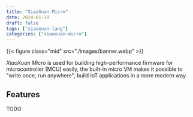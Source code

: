 ```yaml
---
title: "XiaoXuan Micro"
date: 2024-01-19
draft: false
tags: ["xiaoxuan-lang"]
categories: ["xiaoxuan-micro"]
---
```


{{< figure class="mid" src="./images/banner.webp" >}}

_XiaoXuan Micro_ is used for building high-performance firmware for microcontroller (MCU) easily, the built-in micro VM makes it possible to "write once, run anywhere", build IoT applications in a more modern way.

## Features

TODO